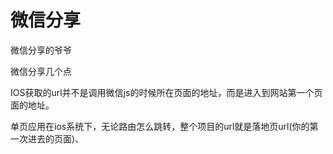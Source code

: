 # 微信分享

微信分享的爷爷



微信分享几个点





IOS获取的url并不是调用微信js的时候所在页面的地址，而是进入到网站第一个页面的地址。





单页应用在ios系统下，无论路由怎么跳转，整个项目的url就是落地页url(你的第一次进去的页面)、